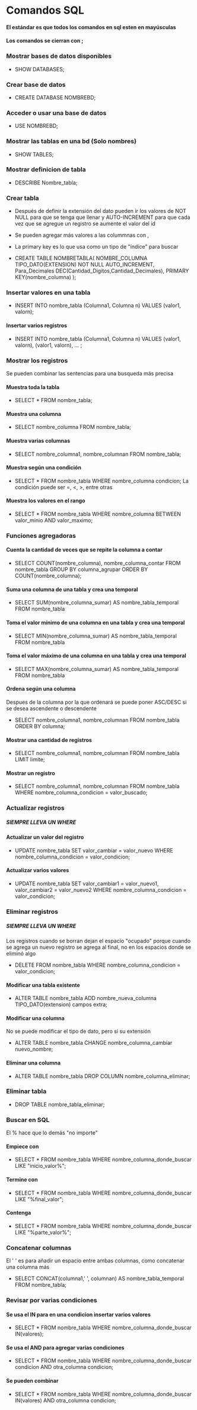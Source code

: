 # Comandos SQL

#### El estándar es que todos los comandos en sql esten en mayúsculas
#### Los comandos se cierran con ;

### Mostrar bases de datos disponibles
-   SHOW DATABASES;

### Crear base de datos
-   CREATE DATABASE NOMBREBD;

### Acceder o usar una base de datos
-   USE NOMBREBD;

### Mostrar las tablas en una bd (Solo nombres)
-   SHOW TABLES;

### Mostrar definicion de tabla
-   DESCRIBE Nombre_tabla;

### Crear tabla
- Después de definir la extensión del dato pueden ir los valores de NOT NULL para que se tenga que llenar y AUTO-INCREMENT para que cada vez que se agregue un registro se aumente el valor del id
- Se pueden agregar más valores a las colummnas con ,
- La primary key es lo que usa como un tipo de "índice" para buscar 

-   CREATE TABLE NOMBRETABLA(
    NOMBRE_COLUMNA TIPO_DATO(EXTENSION) NOT NULL AUTO_INCREMENT,
    Para_Decimales DEC(Cantidad_Digitos,Cantidad_Decimales),
    PRIMARY KEY(nombre_columna)
);

### Insertar valores en una tabla
- INSERT INTO nombre_tabla (Columna1, Columna n) VALUES (valor1, valorn);

#### Insertar varios registros
- INSERT INTO nombre_tabla (Columna1, Columna n) VALUES (valor1, valorn),
(valor1, valorn), ... ;

### Mostrar los registros
Se pueden combinar las sentencias para una busqueda más precisa

#### Muestra toda la tabla
- SELECT * FROM nombre_tabla;
#### Muestra una columna
- SELECT nombre_columna FROM nombre_tabla;
#### Muestra varias columnas
- SELECT nombre_columna1, nombre_columnan FROM nombre_tabla;
#### Muestra según una condición
- SELECT * FROM nombre_tabla WHERE nombre_columna condicion;
La condición puede ser =, <, >, entre otras
#### Muestra los valores en el rango
- SELECT * FROM nombre_tabla WHERE nombre_columna BETWEEN valor_minio AND valor_maximo;

### Funciones agregadoras

#### Cuenta la cantidad de veces que se repite la columna a contar
- SELECT COUNT(nombre_columna), nombre_columna_contar FROM nombre_tabla GROUP BY columna_agrupar ORDER BY COUNT(nombre_columna);

#### Suma una columna de una tabla y crea una temporal
- SELECT SUM(nombre_columna_sumar) AS nombre_tabla_temporal FROM nombre_tabla

#### Toma el valor mínimo de una columna en una tabla y crea una temporal
- SELECT MIN(nombre_columna_sumar) AS nombre_tabla_temporal FROM nombre_tabla

#### Toma el valor máximo de una columna en una tabla y crea una temporal
- SELECT MAX(nombre_columna_sumar) AS nombre_tabla_temporal FROM nombre_tabla


#### Ordena según una columna
Despues de la columna por la que ordenará se puede poner ASC/DESC si se desea ascendente o descendente
- SELECT nombre_columna1, nombre_columnan FROM nombre_tabla ORDER BY columna;

#### Mostrar una cantidad de registros
- SELECT nombre_columna1, nombre_columnan FROM nombre_tabla LIMIT limite;

#### Mostrar un registro
- SELECT nombre_columna1, nombre_columnan FROM nombre_tabla WHERE nombre_columna_condicion = valor_buscado;

### Actualizar registros
##### SIEMPRE LLEVA UN WHERE

#### Actualizar un valor del registro
- UPDATE nombre_tabla SET valor_cambiar = valor_nuevo WHERE nombre_columna_condicion = valor_condicion;
#### Actualizar varios valores
- UPDATE nombre_tabla SET valor_cambiar1 = valor_nuevo1, valor_cambiar2 = valor_nuevo2 WHERE nombre_columna_condicion = valor_condicion;

### Eliminar registros
##### SIEMPRE LLEVA UN WHERE
Los registros cuando se borran dejan el espacio "ocupado" porque cuando se agrega un nuevo registro se agrega al final, no en los espacios donde se eliminó algo
- DELETE FROM nombre_tabla WHERE nombre_columna_condicion = valor_condicion;

#### Modificar una tabla existente
- ALTER TABLE nombre_tabla ADD nombre_nueva_columna TIPO_DATO(extension) campos extra;

#### Modificar una columna
No se puede modificar el tipo de dato, pero si su extensión
- ALTER TABLE nombre_tabla CHANGE nombre_columna_cambiar nuevo_nombre;
#### Eliminar una columna
- ALTER TABLE nombre_tabla DROP COLUMN nombre_columna_eliminar;

### Eliminar tabla
- DROP TABLE nombre_tabla_eliminar;


### Buscar en SQL
El % hace que lo demás "no importe"
#### Empiece con
- SELECT * FROM nombre_tabla WHERE nombre_columna_donde_buscar LIKE "inicio_valor%";

#### Termine con
- SELECT * FROM nombre_tabla WHERE nombre_columna_donde_buscar LIKE "%final_valor"; 

#### Contenga
- SELECT * FROM nombre_tabla WHERE nombre_columna_donde_buscar LIKE "%parte_valor%";

### Concatenar columnas
El ' ' es para añadir un espacio entre ambas columnas, como concatenar una columna más
- SELECT CONCAT(columna1,' ', columnan) AS nombre_tabla_temporal FROM nombre_tabla;

### Revisar por varias condiciones

#### Se usa el IN para en una condicion insertar varios valores
- SELECT * FROM nombre_tabla WHERE nombre_columna_donde_buscar IN(valores);

#### Se usa el AND para agregar varias condiciones
- SELECT * FROM nombre_tabla WHERE nombre_columna_donde_buscar condicion AND otra_columna condicion;

#### Se pueden combinar
- SELECT * FROM nombre_tabla WHERE nombre_columna_donde_buscar IN(valores) AND otra_columna condicion;